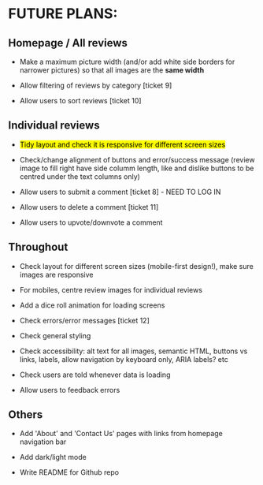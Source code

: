 <H1>FUTURE PLANS:</H1>


<H2>Homepage / All reviews</H2>

- Make a maximum picture width (and/or add white side borders for narrower pictures) so that all images are the **same width**

- Allow filtering of reviews by category [ticket 9]

- Allow users to sort reviews [ticket 10]


<H2>Individual reviews</H2>

- <mark>Tidy layout and check it is responsive for different screen sizes

- Check/change alignment of buttons and error/success message (review image to fill right have side columm length, like and dislike buttons to be centred under the text columns only)

- Allow users to submit a comment [ticket 8] - NEED TO LOG IN

- Allow users to delete a comment [ticket 11]

- Allow users to upvote/downvote a comment


<H2>Throughout</H2>

- Check layout for different screen sizes (mobile-first design!), make sure images are responsive

- For mobiles, centre review images for individual reviews

- Add a dice roll animation for loading screens

- Check errors/error messages [ticket 12]

- Check general styling

- Check accessibility: alt text for all images, semantic HTML, buttons vs links, labels, allow navigation by keyboard only, ARIA labels? etc

- Check users are told whenever data is loading

- Allow users to feedback errors


<H2>Others</H2>

- Add 'About' and 'Contact Us' pages with links from homepage navigation bar

- Add dark/light mode

- Write README for Github repo

